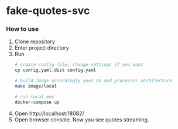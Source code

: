 # fake-quotes-svc



### How to use

1) Clone repository
2) Enter project directory
3) Run
    ```bash
    # create config file, change settings if you want
    cp config.yaml.dist config.yaml
    
    # build image accordingly your OS and processor architecture 
    make image/local
    
    # run local env
    docker-compose up 
    ```
4) Open http://localhost:18082/
5) Open browser console. Now you see quotes streaming.
